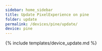 ```yaml
---
sidebar: home_sidebar
title: Update PixelExperience on pine
folder: update
permalink: /devices/pine/update/
device: pine
---
```

{% include templates/device_update.md %}
